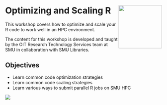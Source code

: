 # Optimizing and Scaling R <img src="https://upload.wikimedia.org/wikipedia/commons/thumb/1/1b/R_logo.svg/1280px-R_logo.svg.png" align="right" height="139"/>

This workshop covers how to optimize and scale your R code to work well in an HPC environment.

The content for this workshop is developed and taught by the OIT Research Technology Services team at SMU in collaboration with SMU Libraries.

## Objectives

-   Learn common code optimization strategies
-   Learn common code scaling strategies
-   Learn various ways to submit parallel R jobs on SMU HPC

[![](https://i.creativecommons.org/l/by-sa/4.0/88x31.png)](http://creativecommons.org/licenses/by-sa/4.0/)
